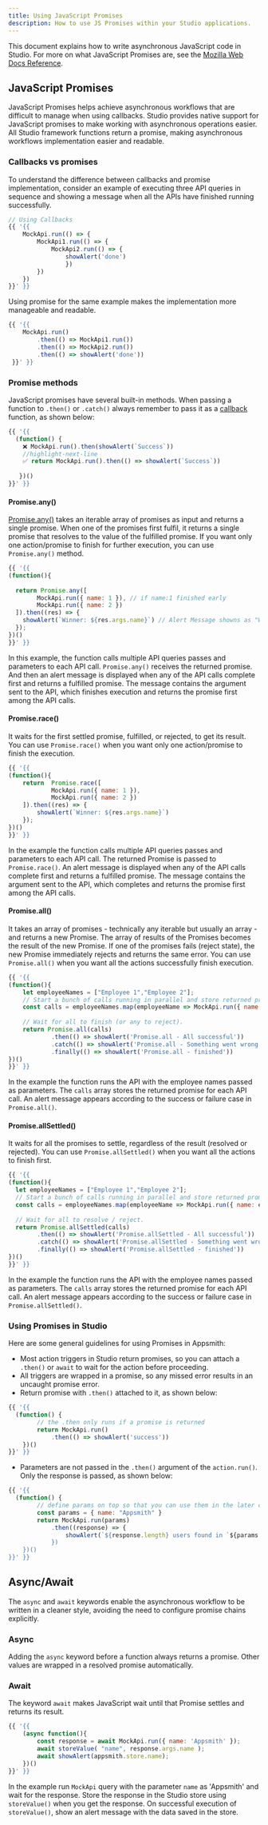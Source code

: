 ```yaml
---
title: Using JavaScript Promises
description: How to use JS Promises within your Studio applications.
---
```


<!--
README

For guidance on how to write documenation, see https://dev.stage.spread.ai/docs/contributor/guide.html. Contact Documentation when this document is ready for review.
-->

This document explains how to write asynchronous JavaScript code in Studio. For more on what JavaScript Promises are, see the [Mozilla Web Docs Reference](https://developer.mozilla.org/en-US/docs/Web/JavaScript/Reference/Global_Objects/Promise).

## JavaScript Promises

JavaScript Promises helps achieve asynchronous workflows that are difficult to manage when using callbacks. Studio provides native support for JavaScript promises to make working with asynchronous operations easier. All Studio framework functions return a promise, making asynchronous workflows implementation easier and readable.

### Callbacks vs promises

To understand the difference between callbacks and promise implementation, consider an example of executing three API queries in sequence and showing a message when all the APIs have finished running successfully.

```javascript
// Using Callbacks
{{ '{{
    MockApi.run(() => {
        MockApi1.run(() => {
            MockApi2.run(() => {
                showAlert('done') 
                })
        })   
    }) 
}}' }}
```

Using promise for the same example makes the implementation more manageable and readable.

```javascript
{{ '{{
    MockApi.run()
        .then(() => MockApi1.run())
        .then(() => MockApi2.run())
        .then(() => showAlert('done'))
 }}' }}
```

### Promise methods

JavaScript promises have several built-in methods. When passing a function to `.then()` or `.catch()` always remember to pass it as a [callback](https://developer.mozilla.org/en-US/docs/Glossary/Callback_function) function, as shown below:

```javascript
{{ '{{
  (function() {
    ❌ MockApi.run().then(showAlert(`Success`))
    //highlight-next-line
    ✅ return MockApi.run().then(() => showAlert(`Success`))
      
   })()
}}' }}
```

#### Promise.any()

[Promise.any()](https://developer.mozilla.org/en-US/docs/Web/JavaScript/Reference/Global_Objects/Promise/any) takes an iterable array of promises as input and returns a single promise. When one of the promises first fulfil, it returns a single promise that resolves to the value of the fulfilled promise. If you want only one action/promise to finish for further execution, you can use `Promise.any()` method.

```javascript
{{ '{{
(function(){
    
  return Promise.any([
        MockApi.run({ name: 1 }), // if name:1 finished early
        MockApi.run({ name: 2 })
  ]).then((res) => {
    showAlert(`Winner: ${res.args.name}`) // Alert Message showns as "Winner: 1" 
  });
})()
}}' }}
```

In this example, the function calls multiple API queries passes and parameters to each API call. `Promise.any()` receives the returned promise. And then an alert message is displayed when any of the API calls complete first and returns a fulfilled promise. The message contains the argument sent to the API, which finishes execution and returns the promise first among the API calls.

#### Promise.race()

It waits for the first settled promise, fulfilled, or rejected, to get its result. You can use `Promise.race()` when you want only one action/promise to finish the execution.

```javascript
{{ '{{
(function(){
    return  Promise.race([
            MockApi.run({ name: 1 }),
            MockApi.run({ name: 2 })
    ]).then((res) => {
        showAlert(`Winner: ${res.args.name}`)
    });
})()
}}' }}
```

In the example the function calls multiple API queries passes and parameters to each API call. The returned Promise is passed to `Promise.race()`. An alert message is displayed when any of the API calls complete first and returns a fulfilled promise. The message contains the argument sent to the API, which completes and returns the promise first among the API calls.

#### Promise.all()

It takes an array of promises - technically any iterable but usually an array - and returns a new Promise. The array of results of the Promises becomes the result of the new Promise. If one of the promises fails (reject state), the new Promise immediately rejects and returns the same error. You can use `Promise.all()` when you want all the actions successfully finish execution.

```javascript
{{ '{{
(function(){
    let employeeNames = ["Employee 1","Employee 2"];
    // Start a bunch of calls running in parallel and store returned promise
    const calls = employeeNames.map(employeeName => MockApi.run({ name: employeeName }));
    
    // Wait for all to finish (or any to reject).
    return Promise.all(calls)
            .then(() => showAlert('Promise.all - All successful'))
            .catch(() => showAlert('Promise.all - Something went wrong'))
            .finally(() => showAlert('Promise.all - finished'))
})()
}}' }}
```

In the example the function runs the API with the employee names passed as parameters. The `calls` array stores the returned promise for each API call. An alert message appears according to the success or failure case in `Promise.all()`.

#### Promise.allSettled()

It waits for all the promises to settle, regardless of the result (resolved or rejected). You can use `Promise.allSettled()` when you want all the actions to finish first.

```javascript
{{ '{{
(function(){
  let employeeNames = ["Employee 1","Employee 2"];
  // Start a bunch of calls running in parallel and store returned promise
  const calls = employeeNames.map(employeeName => MockApi.run({ name: employeeName }));
  
  // Wait for all to resolve / reject.
  return Promise.allSettled(calls)
        .then(() => showAlert('Promise.allSettled - All successful'))
        .catch(() => showAlert('Promise.allSettled - Something went wrong'))
        .finally(() => showAlert('Promise.allSettled - finished'))
})()
}}' }}
```

In the example the function runs the API with the employee names passed as parameters. The `calls` array stores the returned promise for each API call. An alert message appears according to the success or failure case in `Promise.allSettled()`.

### Using Promises in Studio

Here are some general guidelines for using Promises in Appsmith:

* Most action triggers in Studio return promises, so you can attach a `.then()` or `await` to wait for the action before proceeding.
* All triggers are wrapped in a promise, so any missed error results in an uncaught promise error.
* Return promise with `.then()` attached to it, as shown below:

```javascript
{{ '{{
  (function() {
        // the .then only runs if a promise is returned
        return MockApi.run()
            .then(() => showAlert('success'))
    })()
}}' }}
```

* Parameters are not passed in the `.then()` argument of the `action.run()`. Only the response is passed, as shown below:

```javascript
{{ '{{
  (function() {
        // define params on top so that you can use them in the later calls
        const params = { name: "Appsmith" }
        return MockApi.run(params)
            .then((response) => {
                showAlert(`${response.length} users found in `${params.name}`)
            })
    })()
}}' }}
```

## Async/Await

The `async` and `await` keywords enable the asynchronous workflow to be written in a cleaner style, avoiding the need to configure promise chains explicitly.

### Async

Adding the `async` keyword before a function always returns a promise. Other values are wrapped in a resolved promise automatically.

### Await

The keyword `await` makes JavaScript wait until that Promise settles and returns its result.

```javascript
{{ '{{
    (async function(){ 
        const response = await MockApi.run({ name: 'Appsmith' }); 
        await storeValue( "name", response.args.name ); 
        await showAlert(appsmith.store.name); 
    })() 
}}' }}
```

In the example run `MockApi` query with the parameter `name` as 'Appsmith' and wait for the response. Store the response in the Studio store using `storeValue()` when you get the response. On successful execution of `storeValue()`, show an alert message with the data saved in the store.
